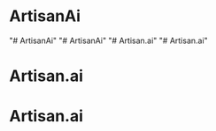 # ArtisanAi
"# ArtisanAi" 
"# ArtisanAi" 
"# Artisan.ai" 
"# Artisan.ai" 
# Artisan.ai
# Artisan.ai
